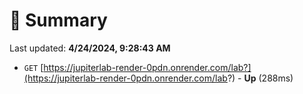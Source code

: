 # 📖 Summary
Last updated: **4/24/2024, 9:28:43 AM**

- `GET` [https://jupiterlab-render-0pdn.onrender.com/lab?](https://jupiterlab-render-0pdn.onrender.com/lab?) - **Up** (288ms)
